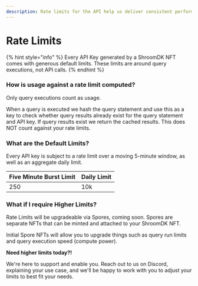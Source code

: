 ```yaml
---
description: Rate limits for the API help us deliver consistent performance for all users.
---
```


# Rate Limits

{% hint style="info" %}
Every API Key generated by a ShroomDK NFT comes with generous default limits. These limits are around query executions, not API calls.
{% endhint %}

### How is usage against a rate limit computed?

Only query executions count as usage.&#x20;

When a query is executed we hash the query statement and use this as a key to check whether query results already exist for the query statement and API key. If query results exist we return the cached results. This does NOT count against your rate limits.&#x20;

### What are the Default Limits?

Every API key is subject to a rate limit over a moving 5-minute window, as well as an aggregate daily limit.

| Five Minute Burst Limit | Daily Limit |
| ----------------------- | ----------- |
| 250                     | 10k         |

### What if I require Higher Limits?

Rate Limits will be upgradeable via Spores, coming soon. Spores are separate NFTs that can be minted and attached to your ShroomDK NFT.&#x20;

Initial Spore NFTs will allow you to upgrade things such as query run limits and query execution speed (compute power).

**Need higher limits today?!**

We're here to support and enable you. Reach out to us on Discord, explaining your use case, and we'll be happy to work with you to adjust your limits to best fit your needs.
